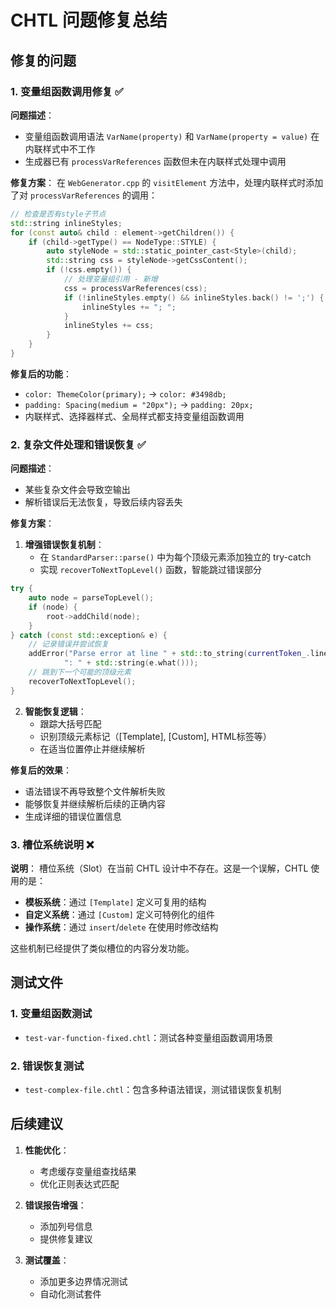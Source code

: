 # CHTL 问题修复总结

## 修复的问题

### 1. 变量组函数调用修复 ✅

**问题描述**：
- 变量组函数调用语法 `VarName(property)` 和 `VarName(property = value)` 在内联样式中不工作
- 生成器已有 `processVarReferences` 函数但未在内联样式处理中调用

**修复方案**：
在 `WebGenerator.cpp` 的 `visitElement` 方法中，处理内联样式时添加了对 `processVarReferences` 的调用：

```cpp
// 检查是否有style子节点
std::string inlineStyles;
for (const auto& child : element->getChildren()) {
    if (child->getType() == NodeType::STYLE) {
        auto styleNode = std::static_pointer_cast<Style>(child);
        std::string css = styleNode->getCssContent();
        if (!css.empty()) {
            // 处理变量组引用 - 新增
            css = processVarReferences(css);
            if (!inlineStyles.empty() && inlineStyles.back() != ';') {
                inlineStyles += "; ";
            }
            inlineStyles += css;
        }
    }
}
```

**修复后的功能**：
- `color: ThemeColor(primary);` → `color: #3498db;`
- `padding: Spacing(medium = "20px");` → `padding: 20px;`
- 内联样式、选择器样式、全局样式都支持变量组函数调用

### 2. 复杂文件处理和错误恢复 ✅

**问题描述**：
- 某些复杂文件会导致空输出
- 解析错误后无法恢复，导致后续内容丢失

**修复方案**：

1. **增强错误恢复机制**：
   - 在 `StandardParser::parse()` 中为每个顶级元素添加独立的 try-catch
   - 实现 `recoverToNextTopLevel()` 函数，智能跳过错误部分

```cpp
try {
    auto node = parseTopLevel();
    if (node) {
        root->addChild(node);
    }
} catch (const std::exception& e) {
    // 记录错误并尝试恢复
    addError("Parse error at line " + std::to_string(currentToken_.line) + 
            ": " + std::string(e.what()));
    // 跳到下一个可能的顶级元素
    recoverToNextTopLevel();
}
```

2. **智能恢复逻辑**：
   - 跟踪大括号匹配
   - 识别顶级元素标记（[Template], [Custom], HTML标签等）
   - 在适当位置停止并继续解析

**修复后的效果**：
- 语法错误不再导致整个文件解析失败
- 能够恢复并继续解析后续的正确内容
- 生成详细的错误位置信息

### 3. 槽位系统说明 ❌

**说明**：
槽位系统（Slot）在当前 CHTL 设计中不存在。这是一个误解，CHTL 使用的是：
- **模板系统**：通过 `[Template]` 定义可复用的结构
- **自定义系统**：通过 `[Custom]` 定义可特例化的组件
- **操作系统**：通过 `insert`/`delete` 在使用时修改结构

这些机制已经提供了类似槽位的内容分发功能。

## 测试文件

### 1. 变量组函数测试
- `test-var-function-fixed.chtl`：测试各种变量组函数调用场景

### 2. 错误恢复测试
- `test-complex-file.chtl`：包含多种语法错误，测试错误恢复机制

## 后续建议

1. **性能优化**：
   - 考虑缓存变量组查找结果
   - 优化正则表达式匹配

2. **错误报告增强**：
   - 添加列号信息
   - 提供修复建议

3. **测试覆盖**：
   - 添加更多边界情况测试
   - 自动化测试套件